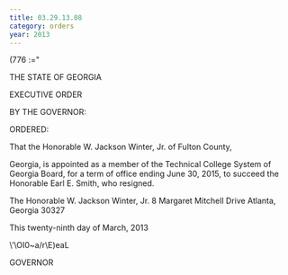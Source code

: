 ```yaml
---
title: 03.29.13.08
category: orders
year: 2013
---
```

 


 (776 :="

THE STATE OF GEORGIA

EXECUTIVE ORDER

BY THE GOVERNOR:

ORDERED:

That the Honorable W. Jackson Winter, Jr. of Fulton County,

Georgia, is appointed as a member of the Technical College System
of Georgia Board, for a term of office ending June 30, 2015, to
succeed the Honorable Earl E. Smith, who resigned.

The Honorable W. Jackson Winter, Jr.
8 Margaret Mitchell Drive
Atlanta, Georgia 30327

This twenty-ninth day of March, 2013

\’\OI0~a/r\E)eaL

GOVERNOR

